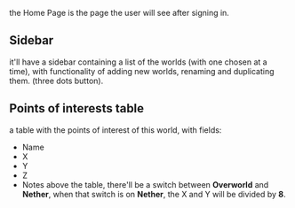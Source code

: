 the Home Page is the page the user will see after signing in.

## Sidebar

it'll have a sidebar containing a list of the worlds (with one chosen at a time), with functionality of adding new worlds, renaming and duplicating them. (three dots button).

## Points of interests table

a table with the points of interest of this world, with fields:

-   Name
-   X
-   Y
-   Z
-   Notes
    above the table, there'll be a switch between **Overworld** and **Nether**, when that switch is on **Nether**, the X and Y will be divided by **8**.
